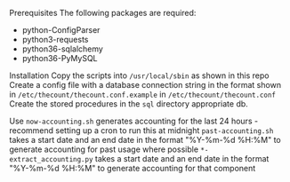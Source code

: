 Prerequisites
The following packages are required:
 - python-ConfigParser
 - python3-requests
 - python36-sqlalchemy
 - python36-PyMySQL

Installation
Copy the scripts into `/usr/local/sbin` as shown in this repo
Create a config file with a database connection string in the format shown in `/etc/thecount/thecount.conf.example` in `/etc/thecount/thecount.conf`
Create the stored procedures in the `sql` directory appropriate db.

Use
`now-accounting.sh` generates accounting for the last 24 hours - recommend setting up a cron to run this at midnight
`past-accounting.sh` takes a start date and an end date in the format "%Y-%m-%d %H:%M" to generate accounting for past usage where possible
`*-extract_accounting.py` takes a start date and an end date in the format "%Y-%m-%d %H:%M" to generate accounting for that component
